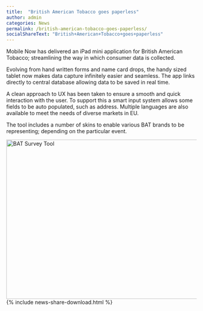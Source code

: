 ```yaml
---
title:  "British American Tobacco goes paperless"
author: admin
categories: News
permalink: /british-american-tobacco-goes-paperless/
socialShareText: "British+American+Tobacco+goes+paperless"
---
```

Mobile Now has delivered an iPad mini application for British American Tobacco; streamlining the way in which consumer data is collected.

Evolving from hand written forms and name card drops, the handy sized tablet now makes data capture infinitely easier and seamless. The app links directly to central database allowing data to be saved in real time.

A clean approach to UX has been taken to ensure a smooth and quick interaction with the user. To support this a smart input system allows some fields to be auto populated, such as address. Multiple languages are also available to meet the needs of diverse markets in EU.

The tool includes a number of skins to enable various BAT brands to be representing; depending on the particular event.

<img alt="BAT Survey Tool" src="{{ site.assetsurl }}2013/07/BAT01.png" width="700" height="423">
<!--more-->
{% include news-share-download.html %}
